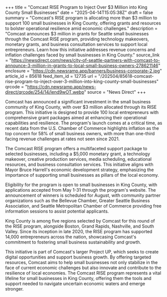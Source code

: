 +++
title = "Comcast RISE Program to Inject Over $3 Million into King County Small Businesses"
date = "2025-04-14T15:05:38Z"
draft = false
summary = "Comcast's RISE program is allocating more than $3 million to support 100 small businesses in King County, offering grants and resources to bolster operational resilience amid economic challenges."
description = "Comcast announces $3 million in grants for Seattle small businesses through the Comcast RISE program, providing technology makeovers, monetary grants, and business consultation services to support local entrepreneurs. Learn how this initiative addresses revenue concerns and inflation challenges faced by small businesses in King County."
source_link = "https://newsdirect.com/news/city-of-seattle-partners-with-comcast-to-announce-3-million-in-grants-to-local-small-business-owners-278621146"
enclosure = "https://cdn.newsramp.app/banners/business-corporate-2.jpg"
article_id = 85618
feed_item_id = 12735
url = "/202504/85618-comcast-rise-program-to-inject-over-3-million-into-king-county-small-businesses"
qrcode = "https://cdn.newsramp.app/news-direct/qrcode/254/14/lend9wOT.webp"
source = "News Direct"
+++

<p>Comcast has announced a significant investment in the small business community of King County, with over $3 million allocated through its RISE program. This initiative is designed to provide 100 local entrepreneurs with comprehensive grant packages aimed at enhancing their operational capabilities and resilience. The program's launch comes at a critical time, as recent data from the U.S. Chamber of Commerce highlights inflation as the top concern for 58% of small business owners, with more than one-third facing revenue challenges at rates not seen since 2021.</p><p>The Comcast RISE program offers a multifaceted support package to selected businesses, including a $5,000 monetary grant, a technology makeover, creative production services, media scheduling, educational resources, and business consultation services. This initiative aligns with Mayor Bruce Harrell's economic development strategy, emphasizing the importance of supporting small businesses as pillars of the local economy.</p><p>Eligibility for the program is open to small businesses in King County, with applications accepted from May 1-31 through the program's website. The announcement of winners is scheduled for August, with community partner organizations such as the Bellevue Chamber, Greater Seattle Business Association, and Seattle Metropolitan Chamber of Commerce providing free information sessions to assist potential applicants.</p><p>King County is among five regions selected by Comcast for this round of the RISE program, alongside Boston, Grand Rapids, Nashville, and South Valley. Since its inception in late 2020, the RISE program has supported 14,000 entrepreneurs across the nation, showcasing Comcast's commitment to fostering small business sustainability and growth.</p><p>This initiative is part of Comcast's larger Project UP, which seeks to create digital opportunities and support business growth. By offering targeted resources, Comcast aims to help small businesses not only stabilize in the face of current economic challenges but also innovate and contribute to the resilience of local economies. The Comcast RISE program represents a vital lifeline for small businesses in King County, offering them the tools and support needed to navigate uncertain economic waters and emerge stronger.</p>